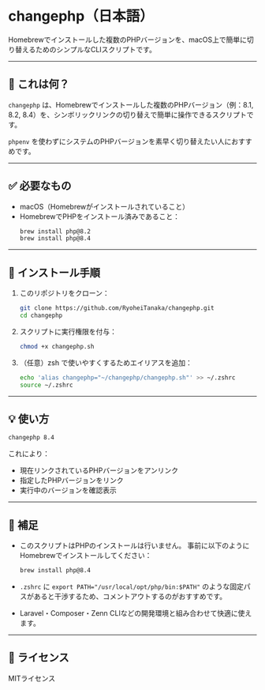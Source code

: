 # changephp（日本語）

Homebrewでインストールした複数のPHPバージョンを、macOS上で簡単に切り替えるためのシンプルなCLIスクリプトです。

---

## 🔧 これは何？

`changephp` は、Homebrewでインストールした複数のPHPバージョン（例：8.1, 8.2, 8.4）を、シンボリックリンクの切り替えで簡単に操作できるスクリプトです。

`phpenv` を使わずにシステムのPHPバージョンを素早く切り替えたい人におすすめです。

---

## ✅ 必要なもの

- macOS（Homebrewがインストールされていること）
- HomebrewでPHPをインストール済みであること：
  ```bash
  brew install php@8.2
  brew install php@8.4
  ```

---

## 🚀 インストール手順

1. このリポジトリをクローン：
   ```bash
   git clone https://github.com/RyoheiTanaka/changephp.git
   cd changephp
   ```

2. スクリプトに実行権限を付与：
   ```bash
   chmod +x changephp.sh
   ```

3. （任意）zsh で使いやすくするためエイリアスを追加：
   ```bash
   echo 'alias changephp="~/changephp/changephp.sh"' >> ~/.zshrc
   source ~/.zshrc
   ```

---

## 💡 使い方

```bash
changephp 8.4
```

これにより：
- 現在リンクされているPHPバージョンをアンリンク
- 指定したPHPバージョンをリンク
- 実行中のバージョンを確認表示

---

## 🧠 補足

- このスクリプトはPHPのインストールは行いません。
  事前に以下のようにHomebrewでインストールしてください：
  ```bash
  brew install php@8.4
  ```

- `.zshrc` に `export PATH="/usr/local/opt/php/bin:$PATH"` のような固定パスがあると干渉するため、コメントアウトするのがおすすめです。

- Laravel・Composer・Zenn CLIなどの開発環境と組み合わせて快適に使えます。

---

## 📄 ライセンス

MITライセンス

